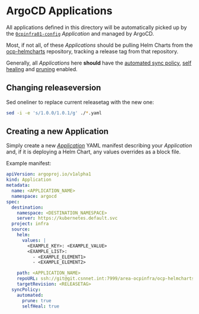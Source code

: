# ArgoCD Applications

All applications defined in this directory will be automatically picked up by the [`0cpinfra01-config`][1] _Application_ and managed by ArgoCD.

Most, if not all, of these _Applications_ should be pulling Helm Charts from the [ocp-helmcharts][3] repository, tracking a release tag from that repository.

Generally, all _Applications_ here **should** have the <u>automated sync policy</u>, <u>self healing</u> and <u>pruning</u> enabled.

## Changing releaseversion

Sed oneliner to replace current releasetag with the new one:
```bash
sed -i -e 's/1.0.0/1.0.1/g' ./*.yaml
```

## Creating a new Application

Simply create a new [_Application_][2] YAML manifest describing your _Application_ and, if it is deploying a Helm Chart, any values overrides as a block file.

Example manifest:
```yaml
apiVersion: argoproj.io/v1alpha1
kind: Application
metadata:
  name: <APPLICATION_NAME>
  namespace: argocd
spec:
  destination:
    namespace: <DESTINATION_NAMESPACE>
    server: https://kubernetes.default.svc
  project: infra
  source:
    helm:
      values: |
        <EXAMPLE_KEY>: <EXAMPLE_VALUE>
        <EXAMPLE_LIST>:
          - <EXAMPLE_ELEMENT1>
          - <EXAMPLE_ELEMENT2>

    path: <APPLICATION_NAME>
    repoURL: ssh://git@git.csnnet.int:7999/area-ocpinfra/ocp-helmcharts.git
    targetRevision: <RELEASETAG>
  syncPolicy:
    automated:
      prune: true
      selfHeal: true
```

[1]:https://git.csnnet.int/projects/AREA-OCPINFRA/repos/ocpinfra01-config/browse/argocd/argocd-ocpinfra01-application.yaml
[2]:https://argoproj.github.io/argo-cd/operator-manual/declarative-setup/#applications
[3]:https://git.csnnet.int/projects/AREA-OCPINFRA/repos/ocp-helmcharts/browse

